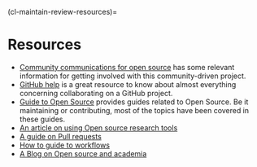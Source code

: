 (cl-maintain-review-resources)=
# Resources

* [Community communications for open source](https://the-turing-way.netlify.app/open-source-comms/intro.html) has some relevant information for getting involved with this community-driven project.
* [GitHub help](https://help.github.com/en) is a great resource to know about almost everything concerning collaborating on a GitHub project.
* [Guide to Open Source](https://opensource.guide/) provides guides related to Open Source. Be it maintaining or contributing, most of the topics have been covered in these guides.
* [An article on using Open source research tools](https://opensource.com/education/15/11/tools-analyze-collaborate-share-research)
* [A guide on Pull requests](https://www.atlassian.com/blog/git/written-unwritten-guide-pull-requests)
* [How to guide to workflows](https://www.atlassian.com/git/tutorials/comparing-workflows)
* [A Blog on Open source and academia](https://opensource.com/article/19/9/how-open-source-academic-work)

